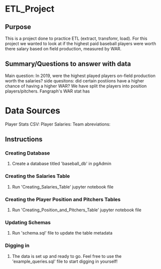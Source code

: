 # ETL_Project

## Purpose 
This is a project done to practice ETL (extract, transfomr, load). For this project we wanted to look at if the highest paid baseball players were worth there salary based on field production, measured by WAR. 

## Summary/Questions to answer with data 
Main question: In 2019, were the highest played players on-field production worth the salaries? 
side quesitons: did certain postiions have a higher chance of having a higher WAR? We have split the players into position players/pitchers. Fangraph's WAR stat has 


# Data Sources
Player Stats CSV: 
Player Salaries:
Team abreviations: 


## Instructions

### Creating Database
1. Create a database titled 'baseball_db' in pgAdmin

### Creating the Salaries Table
1. Run 'Creating_Salaries_Table' jupyter notebook file

### Creating the Player Position and Pitchers Tables
1. Run 'Creating_Position_and_Pitchers_Table' jupyter notebook file

### Updating Schemas
1. Run 'schema.sql' file to update the table metadata

### Digging in
1. The data is set up and ready to go. Feel free to use the 'example_queries.sql' file to start digging in yourself!
